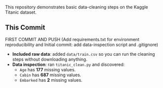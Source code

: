 
This repository demonstrates basic data-cleaning steps on the Kaggle Titanic dataset.


## This Commit

FIRST COMMIT AND PUSH 
(Add requirements.txt for environment reproducibility and Initial commit: add data-inspection script and .gitignore)

- **Included raw data**: added `data/train.csv` so you can run the cleaning steps without downloading anything.
- **Data inspection**: ran `titanic_clean.py` and discovered:
  - `Age` has **177** missing values.
  - `Cabin` has **687** missing values.
  - `Embarked` has **2** missing values.

